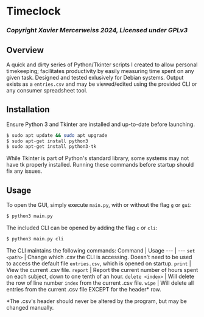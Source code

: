# Timeclock
### _Copyright Xavier Mercerweiss 2024, Licensed under GPLv3_

## Overview
A quick and dirty series of Python/Tkinter scripts I created to allow personal timekeeping; facilitates productivity by easily measuring time spent on any given task. Designed and tested exlusively for Debian systems. Output exists as a `entries.csv` and may be viewed/edited using the provided CLI or any consumer spreadsheet tool.

## Installation
Ensure Python 3 and Tkinter are installed and up-to-date before launching.
```bash
$ sudo apt update && sudo apt upgrade
$ sudo apt-get install python3
$ sudo apt-get install python3-tk
```
While Tkinter is part of Python's standard library, some systems may not have tk properly installed. Running these commands before startup should fix any issues.

## Usage
To open the GUI, simply execute `main.py`, with or without the flag `g` or `gui`:
```bash
$ python3 main.py
```
The included CLI can be opened by adding the flag `c` or `cli`:
```bash
$ python3 main.py cli
```

The CLI maintains the following commands:
Command | Usage
--- | ---
`set <path>` | Change which .csv the CLI is accessing. Doesn't need to be used to access the default file `entries.csv`, which is opened on startup.
`print` | View the current .csv file.
`report` | Report the current number of hours spent on each subject, down to one tenth of an hour.
`delete <index>` | Will delete the row of line number `index` from the current .csv file.
`wipe` | Will delete all entries from the current .csv file EXCEPT for the header* row.

*The .csv's header should never be altered by the program, but may be changed manually.
